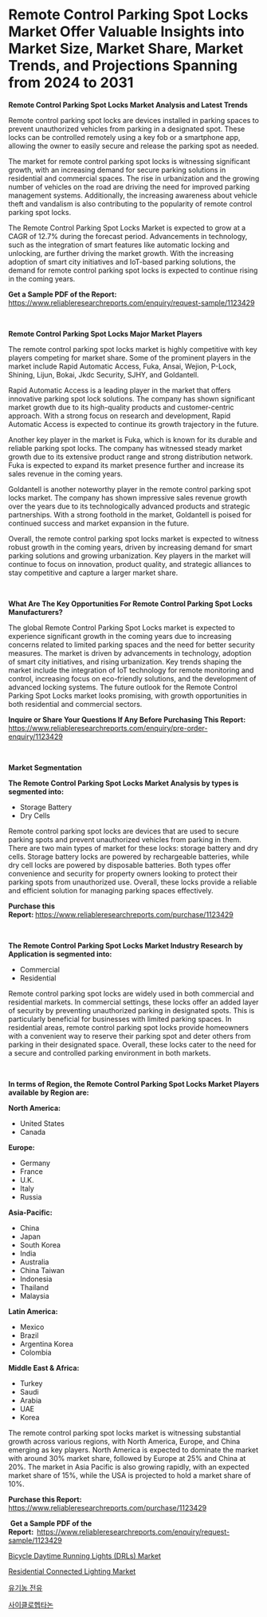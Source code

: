 <p><h1>Remote Control Parking Spot Locks Market Offer Valuable Insights into Market Size, Market Share, Market Trends, and Projections Spanning from 2024 to 2031</h1></p><p><strong>Remote Control Parking Spot Locks Market Analysis and Latest Trends</strong></p>
<p><p>Remote control parking spot locks are devices installed in parking spaces to prevent unauthorized vehicles from parking in a designated spot. These locks can be controlled remotely using a key fob or a smartphone app, allowing the owner to easily secure and release the parking spot as needed.</p><p>The market for remote control parking spot locks is witnessing significant growth, with an increasing demand for secure parking solutions in residential and commercial spaces. The rise in urbanization and the growing number of vehicles on the road are driving the need for improved parking management systems. Additionally, the increasing awareness about vehicle theft and vandalism is also contributing to the popularity of remote control parking spot locks.</p><p>The Remote Control Parking Spot Locks Market is expected to grow at a CAGR of 12.7% during the forecast period. Advancements in technology, such as the integration of smart features like automatic locking and unlocking, are further driving the market growth. With the increasing adoption of smart city initiatives and IoT-based parking solutions, the demand for remote control parking spot locks is expected to continue rising in the coming years.</p></p>
<p><strong>Get a Sample PDF of the Report:&nbsp;</strong> <a href="https://www.reliableresearchreports.com/enquiry/request-sample/1123429">https://www.reliableresearchreports.com/enquiry/request-sample/1123429</a></p>
<p>&nbsp;</p>
<p><strong>Remote Control Parking Spot Locks Major Market Players</strong></p>
<p><p>The remote control parking spot locks market is highly competitive with key players competing for market share. Some of the prominent players in the market include Rapid Automatic Access, Fuka, Ansai, Wejion, P-Lock, Shining, Lijun, Bokai, Jkdc Security, SJHY, and Goldantell.</p><p>Rapid Automatic Access is a leading player in the market that offers innovative parking spot lock solutions. The company has shown significant market growth due to its high-quality products and customer-centric approach. With a strong focus on research and development, Rapid Automatic Access is expected to continue its growth trajectory in the future.</p><p>Another key player in the market is Fuka, which is known for its durable and reliable parking spot locks. The company has witnessed steady market growth due to its extensive product range and strong distribution network. Fuka is expected to expand its market presence further and increase its sales revenue in the coming years.</p><p>Goldantell is another noteworthy player in the remote control parking spot locks market. The company has shown impressive sales revenue growth over the years due to its technologically advanced products and strategic partnerships. With a strong foothold in the market, Goldantell is poised for continued success and market expansion in the future.</p><p>Overall, the remote control parking spot locks market is expected to witness robust growth in the coming years, driven by increasing demand for smart parking solutions and growing urbanization. Key players in the market will continue to focus on innovation, product quality, and strategic alliances to stay competitive and capture a larger market share.</p></p>
<p>&nbsp;</p>
<p><strong>What Are The Key Opportunities For Remote Control Parking Spot Locks Manufacturers?</strong></p>
<p><p>The global Remote Control Parking Spot Locks market is expected to experience significant growth in the coming years due to increasing concerns related to limited parking spaces and the need for better security measures. The market is driven by advancements in technology, adoption of smart city initiatives, and rising urbanization. Key trends shaping the market include the integration of IoT technology for remote monitoring and control, increasing focus on eco-friendly solutions, and the development of advanced locking systems. The future outlook for the Remote Control Parking Spot Locks market looks promising, with growth opportunities in both residential and commercial sectors.</p></p>
<p><strong>Inquire or Share Your Questions If Any Before Purchasing This Report:</strong> <a href="https://www.reliableresearchreports.com/enquiry/pre-order-enquiry/1123429">https://www.reliableresearchreports.com/enquiry/pre-order-enquiry/1123429</a></p>
<p>&nbsp;</p>
<p><strong>Market Segmentation</strong></p>
<p><strong>The Remote Control Parking Spot Locks Market Analysis by types is segmented into:</strong></p>
<p><ul><li>Storage Battery</li><li>Dry Cells</li></ul></p>
<p><p>Remote control parking spot locks are devices that are used to secure parking spots and prevent unauthorized vehicles from parking in them. There are two main types of market for these locks: storage battery and dry cells. Storage battery locks are powered by rechargeable batteries, while dry cell locks are powered by disposable batteries. Both types offer convenience and security for property owners looking to protect their parking spots from unauthorized use. Overall, these locks provide a reliable and efficient solution for managing parking spaces effectively.</p></p>
<p><strong>Purchase this Report:&nbsp;</strong><a href="https://www.reliableresearchreports.com/purchase/1123429">https://www.reliableresearchreports.com/purchase/1123429</a></p>
<p>&nbsp;</p>
<p><strong>The Remote Control Parking Spot Locks Market Industry Research by Application is segmented into:</strong></p>
<p><ul><li>Commercial</li><li>Residential</li></ul></p>
<p><p>Remote control parking spot locks are widely used in both commercial and residential markets. In commercial settings, these locks offer an added layer of security by preventing unauthorized parking in designated spots. This is particularly beneficial for businesses with limited parking spaces. In residential areas, remote control parking spot locks provide homeowners with a convenient way to reserve their parking spot and deter others from parking in their designated space. Overall, these locks cater to the need for a secure and controlled parking environment in both markets.</p></p>
<p>&nbsp;</p>
<p><strong>In terms of Region, the Remote Control Parking Spot Locks Market Players available by Region are:</strong></p>
<p>
    <p> <strong> North America: </strong>
        <ul>
            <li>United States</li>
            <li>Canada</li>
        </ul>
        </p> 
    <p> <strong> Europe: </strong>
        <ul>
            <li>Germany</li>
            <li>France</li>
            <li>U.K.</li>
            <li>Italy</li>
            <li>Russia</li>
        </ul>
        </p> 
    <p> <strong> Asia-Pacific: </strong>
        <ul>
            <li>China</li>
            <li>Japan</li>
            <li>South Korea</li>
            <li>India</li>
            <li>Australia</li>
            <li>China Taiwan</li>
            <li>Indonesia</li>
            <li>Thailand</li>
            <li>Malaysia</li>
        </ul>
        </p> 
    <p> <strong> Latin America: </strong>
        <ul>
            <li>Mexico</li>
            <li>Brazil</li>
            <li>Argentina Korea</li>
            <li>Colombia</li>
        </ul>
        </p> 
    <p> <strong> Middle East & Africa: </strong>
        <ul>
            <li>Turkey</li>
            <li>Saudi</li>
            <li>Arabia</li>
            <li>UAE</li>
            <li>Korea</li>
        </ul>
    </p>
    </p>
<p><p>The remote control parking spot locks market is witnessing substantial growth across various regions, with North America, Europe, and China emerging as key players. North America is expected to dominate the market with around 30% market share, followed by Europe at 25% and China at 20%. The market in Asia Pacific is also growing rapidly, with an expected market share of 15%, while the USA is projected to hold a market share of 10%.</p></p>
<p><strong>Purchase this Report: </strong><a href="https://www.reliableresearchreports.com/purchase/1123429">https://www.reliableresearchreports.com/purchase/1123429</a></p>
<p>&nbsp;<strong>Get a Sample PDF of the Report:&nbsp;&nbsp;</strong><a href="https://www.reliableresearchreports.com/enquiry/request-sample/1123429">https://www.reliableresearchreports.com/enquiry/request-sample/1123429</a></p>
<p><strong></strong></p>
<p><p><a href="https://github.com/nicoletavirag/Market-Research-Report-List-2/blob/main/bicycle-daytime-running-lights-drls-market.md">Bicycle Daytime Running Lights (DRLs) Market</a></p><p><a href="https://github.com/redneck06/Market-Research-Report-List-2/blob/main/residential-connected-lighting-market.md">Residential Connected Lighting Market</a></p><p><a href="https://medium.com/@lioneljeyrde454564576/%EC%9C%A0%EA%B8%B0%EB%86%8D-%EC%99%84%EC%A0%84-%EB%B6%84%EC%9C%A0-%EC%8B%9C%EC%9E%A5-%EB%B6%84%EC%84%9D-cagr-%EC%8B%9C%EC%9E%A5-%EC%84%B8%EB%B6%84%ED%99%94-%EB%B0%8F-%EC%A0%84-%EC%84%B8%EA%B3%84-%EC%82%B0%EC%97%85-%EA%B0%9C%EC%9A%94-3229b36f57aa">유기농 전유</a></p><p><a href="https://medium.com/@vlcostes/%EC%82%AC%EC%9D%B4%ED%81%B4%EB%A1%9C%ED%97%B5%ED%83%80%EB%85%BC-%EC%8B%9C%EC%9E%A5%EC%9D%80-%EC%8B%9C%EC%9E%A5-%EC%A0%90%EC%9C%A0%EC%9C%A8-%EA%B7%9C%EB%AA%A8-%EB%B0%8F-2031%EB%85%84%EA%B9%8C%EC%A7%80-%EC%98%88%EC%83%81-%EC%98%88%EC%B8%A1%EC%97%90-%EC%B4%88%EC%A0%90%EC%9D%84-%EB%A7%9E%EC%B6%A5%EB%8B%88%EB%8B%A4-21e5ca5df9de">사이클로헵타논</a></p></p>